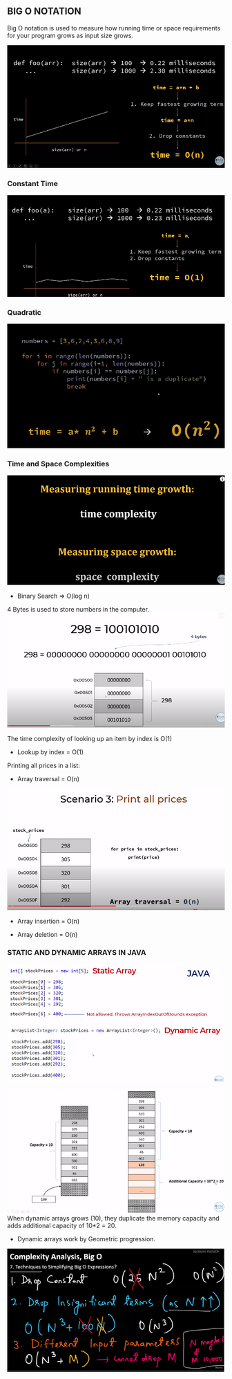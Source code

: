 ## BIG O NOTATION
Big O notation is used to measure how running time or space requirements for your program grows as input size grows.

![img.png](img.png)

### Constant Time
![img_1.png](img_1.png)

### Quadratic 
![img_2.png](img_2.png)

### Time and Space Complexities
![img_3.png](img_3.png)

* Binary Search => O(log n)

4 Bytes is used to store numbers in the computer.
![img_4.png](img_4.png)

The time complexity of looking up an item by index
is O(1)
* Lookup by index = O(1)

Printing all prices in a list:
* Array traversal = O(n)

![img_5.png](img_5.png)

* Array insertion = O(n)

* Array deletion = O(n)

### STATIC AND DYNAMIC ARRAYS IN JAVA
![img_6.png](img_6.png)

![img_7.png](img_7.png)
When dynamic arrays grows (10), they duplicate the memory capacity
and adds additional capacity of 10*2 = 20.
* Dynamic arrays work by Geometric progression.

![img_8.png](img_8.png)